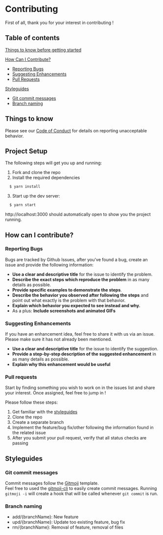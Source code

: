 # Contributing

First of all, thank you for your interest in contributing !

## Table of contents

[Things to know before getting started](#things-to-know)

[How Can I Contribute?](#how-can-i-contribute)
  * [Reporting Bugs](#reporting-bugs)
  * [Suggesting Enhancements](#suggesting-enhancements)
  * [Pull Requests](#pull-requests)

[Styleguides](#styleguides)
* [Git commit messages](#git-commit-messages)
* [Branch naming](#branch-naming)

## Things to know

Please see our [Code of Conduct](CODE_OF_CONDUCT.md) for details on reporting unacceptable behavior.



## Project Setup

The following steps will get you up and running:

1. Fork and clone the repo
2. Install the required dependencies

```sh
  $ yarn install
```

3. Start up the dev server:

```sh
  $ yarn start
```

http://localhost:3000 should automatically open to show you the project running.

## How can I contribute?

### Reporting Bugs

Bugs are tracked by Github Issues, after you've found a bug, create an issue and provide the following information:

* **Use a clear and descriptive title** for the issue to identify the problem.
* **Describe the exact steps which reproduce the problem** in as many details as possible.
* **Provide specific examples to demonstrate the steps**.
* **Describe the behavior you observed after following the steps** and point out what exactly is the problem with that behavior.
* **Explain which behavior you expected to see instead and why.**
* As a plus: **Include screenshots and animated GIFs** 

### Suggesting Enhancements

If you have an enhancement idea, feel free to share it with us via an issue. Please make sure it has not already been mentioned.

* **Use a clear and descriptive title** for the issue to identify the suggestion.
* **Provide a step-by-step description of the suggested enhancement** in as many details as possible.
* **Explain why this enhancement would be useful**

### Pull requests

Start by finding something you wish to work on in the issues list and share your interest. Once assigned, feel free to jump in !

Please follow these steps:

1. Get familiar with the [styleguides](#styleguides)
2. Clone the repo
3. Create a separate branch
4. Implement the feature/bug fix/other following the information found in the related issue
5. After you submit your pull request, verify that all status checks are passing 

## Styleguides

### Git commit messages

Commit messages follow the [Gitmoji](https://gitmoji.carloscuesta.me/) template.   
Feel free to used the [gitmoji-cli](https://github.com/carloscuesta/gitmoji-cli) to easily create commit messages. Running `gitmoji -i` will create a hook that will be called whenever `git commit` is run.


### Branch naming

- add/{branchName}: New feature
- upd/{branchName}: Update too existing feature, bug fix
- rm/{branchName}: Removal of feature, removal of files
